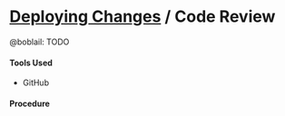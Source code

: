 # [Deploying Changes](../deploying_changes.md) / Code Review


@boblail: TODO


#### Tools Used

 - GitHub


#### Procedure
